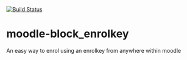 [![Build Status](https://travis-ci.org/catalyst/moodle-block_enrolkey.svg?branch=master)](https://travis-ci.org/catalyst/moodle-block_enrolkey)

# moodle-block_enrolkey

An easy way to enrol using an enrolkey from anywhere within moodle
